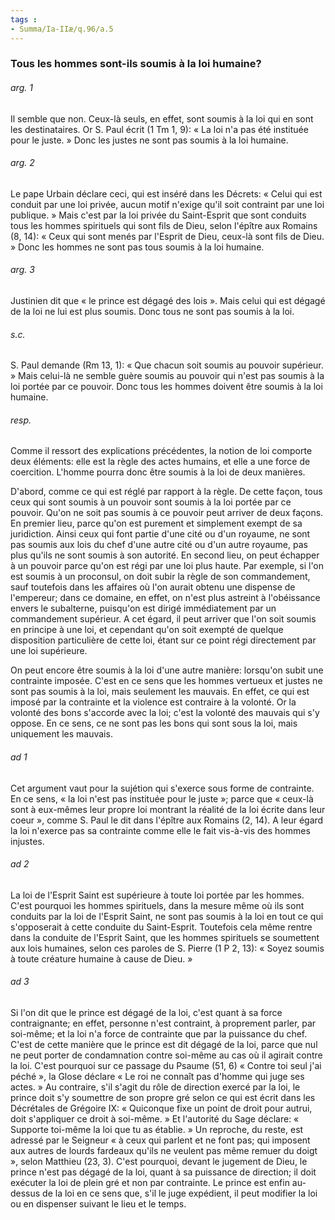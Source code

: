 ```yaml
---
tags : 
- Summa/Ia-IIæ/q.96/a.5
---
```


### Tous les hommes sont-ils soumis à la loi humaine?

###### arg. 1
Il semble que non. Ceux-là seuls, en effet, sont soumis à la loi qui en sont les destinataires. Or S. Paul écrit (1 Tm 1, 9): « La loi n'a pas été instituée pour le juste. » Donc les justes ne sont pas soumis à la loi humaine. 

###### arg. 2
Le pape Urbain déclare ceci, qui est inséré dans les Décrets: « Celui qui est conduit par une loi privée, aucun motif n'exige qu'il soit contraint par une loi publique. » Mais c'est par la loi privée du Saint-Esprit que sont conduits tous les hommes spirituels qui sont fils de Dieu, selon l'épître aux Romains (8, 14): « Ceux qui sont menés par l'Esprit de Dieu, ceux-là sont fils de Dieu. » Donc les hommes ne sont pas tous soumis à la loi humaine. 

###### arg. 3
Justinien dit que « le prince est dégagé des lois ». Mais celui qui est dégagé de la loi ne lui est plus soumis. Donc tous ne sont pas soumis à la loi. 

###### s.c.
S. Paul demande (Rm 13, 1): « Que chacun soit soumis au pouvoir supérieur. » Mais celui-là ne semble guère soumis au pouvoir qui n'est pas soumis à la loi portée par ce pouvoir. Donc tous les hommes doivent être soumis à la loi humaine. 

###### resp.
Comme il ressort des explications précédentes, la notion de loi comporte deux éléments: elle est la règle des actes humains, et elle a une force de coercition. L'homme pourra donc être soumis à la loi de deux manières. 

D'abord, comme ce qui est réglé par rapport à la règle. De cette façon, tous ceux qui sont soumis à un pouvoir sont soumis à la loi portée par ce pouvoir. Qu'on ne soit pas soumis à ce pouvoir peut arriver de deux façons. En premier lieu, parce qu'on est purement et simplement exempt de sa juridiction. Ainsi ceux qui font partie d'une cité ou d'un royaume, ne sont pas soumis aux lois du chef d'une autre cité ou d'un autre royaume, pas plus qu'ils ne sont soumis à son autorité. En second lieu, on peut échapper à un pouvoir parce qu'on est régi par une loi plus haute. Par exemple, si l'on est soumis à un proconsul, on doit subir la règle de son commandement, sauf toutefois dans les affaires où l'on aurait obtenu une dispense de l'empereur; dans ce domaine, en effet, on n'est plus astreint à l'obéissance envers le subalterne, puisqu'on est dirigé immédiatement par un commandement supérieur. A cet égard, il peut arriver que l'on soit soumis en principe à une loi, et cependant qu'on soit exempté de quelque disposition particulière de cette loi, étant sur ce point régi directement par une loi supérieure. 

On peut encore être soumis à la loi d'une autre manière: lorsqu'on subit une contrainte imposée. C'est en ce sens que les hommes vertueux et justes ne sont pas soumis à la loi, mais seulement les mauvais. En effet, ce qui est imposé par la contrainte et la violence est contraire à la volonté. Or la volonté des bons s'accorde avec la loi; c'est la volonté des mauvais qui s'y oppose. En ce sens, ce ne sont pas les bons qui sont sous la loi, mais uniquement les mauvais. 

###### ad 1
Cet argument vaut pour la sujétion qui s'exerce sous forme de contrainte. En ce sens, « la loi n'est pas instituée pour le juste »; parce que « ceux-là sont à eux-mêmes leur propre loi montrant la réalité de la loi écrite dans leur coeur », comme S. Paul le dit dans l'épître aux Romains (2, 14). A leur égard la loi n'exerce pas sa contrainte comme elle le fait vis-à-vis des hommes injustes. 

###### ad 2
La loi de l'Esprit Saint est supérieure à toute loi portée par les hommes. C'est pourquoi les hommes spirituels, dans la mesure même où ils sont conduits par la loi de l'Esprit Saint, ne sont pas soumis à la loi en tout ce qui s'opposerait à cette conduite du Saint-Esprit. Toutefois cela même rentre dans la conduite de l'Esprit Saint, que les hommes spirituels se soumettent aux lois humaines, selon ces paroles de S. Pierre (1 P 2, 13): « Soyez soumis à toute créature humaine à cause de Dieu. » 

###### ad 3
Si l'on dit que le prince est dégagé de la loi, c'est quant à sa force contraignante; en effet, personne n'est contraint, à proprement parler, par soi-même; et la loi n'a force de contrainte que par la puissance du chef. C'est de cette manière que le prince est dit dégagé de la loi, parce que nul ne peut porter de condamnation contre soi-même au cas où il agirait contre la loi. C'est pourquoi sur ce passage du Psaume (51, 6) « Contre toi seul j'ai péché », la Glose déclare « Le roi ne connaît pas d'homme qui juge ses actes. » Au contraire, s'il s'agit du rôle de direction exercé par la loi, le prince doit s'y soumettre de son propre gré selon ce qui est écrit dans les Décrétales de Grégoire IX: « Quiconque fixe un point de droit pour autrui, doit s'appliquer ce droit à soi-même. » Et l'autorité du Sage déclare: « Supporte toi-même la loi que tu as établie. » Un reproche, du reste, est adressé par le Seigneur « à ceux qui parlent et ne font pas; qui imposent aux autres de lourds fardeaux qu'ils ne veulent pas même remuer du doigt », selon Matthieu (23, 3). C'est pourquoi, devant le jugement de Dieu, le prince n'est pas dégagé de la loi, quant à sa puissance de direction; il doit exécuter la loi de plein gré et non par contrainte. Le prince est enfin au-dessus de la loi en ce sens que, s'il le juge expédient, il peut modifier la loi ou en dispenser suivant le lieu et le temps. 

